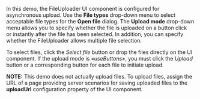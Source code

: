 In&nbsp;this demo, the FileUploader UI component is&nbsp;configured for asynchronous upload. Use the **File types** drop-down menu to&nbsp;select acceptable file types for the **Open file** dialog. The **Upload mode** drop-down menu allows you to&nbsp;specify whether the file is&nbsp;uploaded on&nbsp;a&nbsp;button click or&nbsp;instantly after the file has been selected. In&nbsp;addition, you can specify whether the FileUploader allows multiple file selection. 


To&nbsp;select files, click the _Select file_ button or&nbsp;drop the files directly on&nbsp;the UI component. If&nbsp;the upload mode is _&laquo;useButtons&raquo;_, you must click the _Upload_ button or&nbsp;a&nbsp;corresponding button for each file to&nbsp;initiate upload. 


**NOTE:** This demo does not actually upload files. To&nbsp;upload files, assign the URL of&nbsp;a&nbsp;page providing server scenarios for saving uploaded files to&nbsp;the **uploadUrl** configuration property of&nbsp;the UI component.